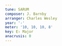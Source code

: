 ```yaml
---
tune: SARUM
composer: J. Barnby
arranger: Charles Wesley
year: '-'
meter: '10, 10, 10, 8'
key: E♭ Major
anacrusis: 0
---
```

